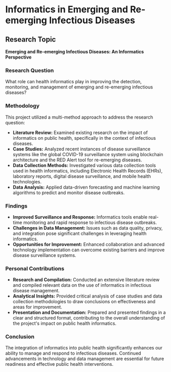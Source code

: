 # Informatics in Emerging and Re-emerging Infectious Diseases

## Research Topic
**Emerging and Re-emerging Infectious Diseases: An Informatics Perspective**

### Research Question
What role can health informatics play in improving the detection, monitoring, and management of emerging and re-emerging infectious diseases?

### Methodology
This project utilized a multi-method approach to address the research question:

- **Literature Review:** Examined existing research on the impact of informatics on public health, specifically in the context of infectious diseases.
- **Case Studies:** Analyzed recent instances of disease surveillance systems like the global COVID-19 surveillance system using blockchain architecture and the RED Alert tool for re-emerging diseases.
- **Data Collection Methods:** Investigated various data collection tools used in health informatics, including Electronic Health Records (EHRs), laboratory reports, digital disease surveillance, and mobile health technologies.
- **Data Analysis:** Applied data-driven forecasting and machine learning algorithms to predict and monitor disease outbreaks.

### Findings
- **Improved Surveillance and Response:** Informatics tools enable real-time monitoring and rapid response to infectious disease outbreaks.
- **Challenges in Data Management:** Issues such as data quality, privacy, and integration pose significant challenges in leveraging health informatics.
- **Opportunities for Improvement:** Enhanced collaboration and advanced technology implementation can overcome existing barriers and improve disease surveillance systems.

### Personal Contributions
- **Research and Compilation:** Conducted an extensive literature review and compiled relevant data on the use of informatics in infectious disease management.
- **Analytical Insights:** Provided critical analysis of case studies and data collection methodologies to draw conclusions on effectiveness and areas for improvement.
- **Presentation and Documentation:** Prepared and presented findings in a clear and structured format, contributing to the overall understanding of the project's impact on public health informatics.

### Conclusion
The integration of informatics into public health significantly enhances our ability to manage and respond to infectious diseases. Continued advancements in technology and data management are essential for future readiness and effective public health interventions.
